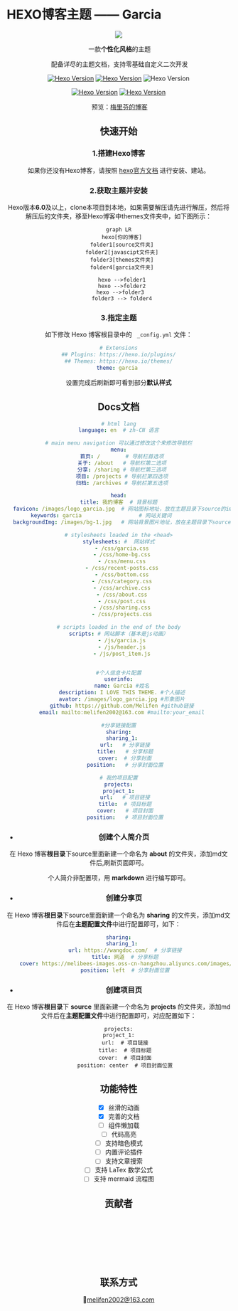 # HEXO博客主题 —— Garcia

<div style="text-align:center">

![](https://melibees-images.oss-cn-hangzhou.aliyuncs.com/images/20230908122434.png)

​                                       一款**个性化风格**的主题

​                               配备详尽的主题文档，支持零基础自定义二次开发

​                                        <a title="Hexo Version" target="_blank" href="https://hexo.io"><img alt="Hexo Version" src="https://img.shields.io/badge/Hexo-%3E%3D%206.0-orange?style=flat"></a> <a title="Hexo Version" target="_blank" href="https://hexo.io"><img alt="Hexo Version" src="https://img.shields.io/badge/Node->=16.0-yellow?style=flat"></a> <img alt="Hexo Version" src="https://img.shields.io/badge/NPM->=9.8.0-orange?style=flat">

​                                        <a title="Hexo Version" target="_blank" href="https://hexo.io"><img alt="Hexo Version" src="https://img.shields.io/badge/release-v1.0.0-blue?style=flat"></a> <a title="Hexo Version" target="_blank" href="https://hexo.io"><img alt="Hexo Version" src="https://img.shields.io/badge/commits-6/month-green?style=flat"></a>

​                                           预览：<a href='http://www.melifen.top'>梅里芬的博客</a>

<div>

## 快速开始

### 1.搭建Hexo博客

如果你还没有Hexo博客，请按照 <a href='https://hexo.io/zh-cn/docs/index.html'>hexo官方文档</a> 进行安装、建站。

### 2.获取主题并安装

Hexo版本**6.0**及以上，clone本项目到本地，如果需要解压请先进行解压，然后将解压后的文件夹，移至Hexo博客中themes文件夹中，如下图所示：

```mermaid
graph LR
  hexo[你的博客]
  folder1[source文件夹]
  folder2[javascipt文件夹]
  folder3[themes文件夹]
  folder4[garcia文件夹]

  hexo -->folder1
  hexo -->folder2
  hexo -->folder3 
  folder3 --> folder4
```

### 3.指定主题

如下修改 Hexo 博客根目录中的 ` _config.yml` 文件：

```yaml
# Extensions
## Plugins: https://hexo.io/plugins/
## Themes: https://hexo.io/themes/
theme: garcia 
```

设置完成后刷新即可看到部分**默认样式**

## Docs文档

```yaml
# html lang
language: en  # zh-CN 语言

# main menu navigation 可以通过修改这个来修改导航栏
menu:
  首页: /        # 导航栏首选项
  关于: /about   # 导航栏第二选项
  分享: /sharing # 导航栏第三选项
  项目: /projects # 导航栏第四选项
  归档: /archives # 导航栏第五选项

head:
  title: 我的博客  # 背景标题  
  favicon: /images/logo_garcia.jpg  # 网站图标地址，放在主题目录下source的images文件夹中
  keywords: garcia                  # 网站关键词             
  backgroundImg: /images/bg-1.jpg   # 网站背景图片地址，放在主题目录下source的images文件夹中

# stylesheets loaded in the <head>
stylesheets: #  网站样式
  - /css/garcia.css
  - /css/home-bg.css
  - /css/menu.css
  - /css/recent-posts.css
  - /css/bottom.css
  - /css/category.css
  - /css/archive.css
  - /css/about.css
  - /css/post.css
  - /css/sharing.css
  - /css/projects.css

# scripts loaded in the end of the body
scripts: # 网站脚本（基本是js动画）
  - /js/garcia.js
  - /js/header.js
  - /js/post_item.js


#个人信息卡片配置
userinfo:
  name: Garcia #姓名
  description: I LOVE THIS THEME. #个人描述
  avator: /images/logo_garcia.jpg #形象图片
  github: https://github.com/Melifen #github链接
  email: mailto:melifen2002@163.com #mailto:your_email

#分享链接配置
sharing:
  sharing_1:
    url:   # 分享链接
    title:   # 分享标题
    cover:  # 分享封面
    position:   # 分享封面位置

# 我的项目配置
projects:
  project_1:  
    url:   # 项目链接
    title:  # 项目标题
    cover:   # 项目封面
    position:   # 项目封面位置
```

- ### 创建个人简介页

在 Hexo 博客**根目录**下source里面新建一个命名为 **about** 的文件夹，添加md文件后,刷新页面即可。

个人简介非配置项，用 **markdown** 进行编写即可。

- ### 创建分享页

在 Hexo 博客**根目录**下source里面新建一个命名为 **sharing** 的文件夹，添加md文件后在**主题配置文件**中进行配置即可，如下：

```yaml
sharing:
  sharing_1:
    url: https://wangdoc.com/  # 分享链接
    title: 网道  # 分享标题
    cover: https://melibees-images.oss-cn-hangzhou.aliyuncs.com/images/20230905150914.png # 分享封面
    position: left  # 分享封面位置
```

- ### 创建项目页

在 Hexo 博客**根目录**下 **source** 里面新建一个命名为 **projects** 的文件夹，添加md文件后在**主题配置文件**中进行配置即可，对应配置如下：

```
projects:
  project_1:  
    url:  # 项目链接
    title:  # 项目标题
    cover:  # 项目封面
    position: center  # 项目封面位置
```

## 功能特性

- [x] 丝滑的动画
- [x] 完善的文档
- [ ] 组件懒加载
- [ ] 代码高亮
- [ ] 支持暗色模式
- [ ] 内置评论插件
- [ ] 支持文章搜索
- [ ] 支持 LaTex 数学公式
- [ ] 支持 mermaid 流程图

## 贡献者

<div style="height:100px;width:100px;overflow:hidden;border-radius:100px;"><img style="height:100%;width:100%; zoom: 25%;object:contain" src="https://melibees-images.oss-cn-hangzhou.aliyuncs.com/images/me.jpg"></div>

## 联系方式

📮melifen2002@163.com
